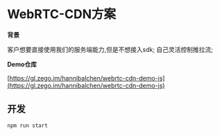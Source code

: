 # WebRTC-CDN方案

**背景**

客户想要直接使用我们的服务端能力,但是不想接入sdk; 自己灵活控制推拉流;

**Demo仓库**

[https://gl.zego.im/hannibalchen/webrtc-cdn-demo-js](https://gl.zego.im/hannibalchen/webrtc-cdn-demo-js)


## 开发

```sh
npm run start
```
